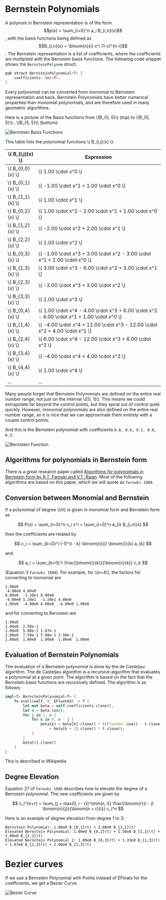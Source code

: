 # Bernstein Polynomials

A polynom in Bernstein representation is of the form $$p(x) = \sum_{i=0}^n a_i B_{i,n}(x)$$, with the basis functions being defined as $$B_{i,n}(x) = \binom{n}{i} x^i (1-x)^{n-i}$$. The Bernstein representation is a list of coefficients, where the coefficients are multiplied with the Bernstein basis functions. The following code snippet shows the `BernsteinPolynom` struct:

```rust
pub struct BernsteinPolynomial<T> {
    coefficients: Vec<T>,
}
```

Every polynomial can be converted from monomial to Bernstein representation and back. Bernstein Polynomials have better numerical properties than monomial polynomials, and are therefore used in many geometric algorithms.

Here is a picture of the Basis functions from \\(B_{0, 0}\\) (top) to \\(B_{0, 5}\\)...\\(B_{5, 5}\\) (bottom):

![Bernstein Basis Functions](./generated_images/algebra/bernstein_basis.png)

This table lists the polynomial functions \\( B_{i,j}(x) \\):

| \\( B_{i,j}(x) \\)  | Expression |
|-------------------|------------|
| \\( B_{0,0}(x) \\)  | \\( 1.00 \cdot x^0 \\) |
| \\( B_{0,1}(x) \\)  | \\( -1.00 \cdot x^1 + 1.00 \cdot x^0 \\) |
| \\( B_{1,1}(x) \\)  | \\( 1.00 \cdot x^1 \\) |
| \\( B_{0,2}(x) \\)  | \\( 1.00 \cdot x^2 - 2.00 \cdot x^1 + 1.00 \cdot x^0 \\) |
| \\( B_{1,2}(x) \\)  | \\( -2.00 \cdot x^2 + 2.00 \cdot x^1 \\) |
| \\( B_{2,2}(x) \\)  | \\( 1.00 \cdot x^2 \\) |
| \\( B_{0,3}(x) \\)  | \\( -1.00 \cdot x^3 + 3.00 \cdot x^2 - 3.00 \cdot x^1 + 1.00 \cdot x^0 \\) |
| \\( B_{1,3}(x) \\)  | \\( 3.00 \cdot x^3 - 6.00 \cdot x^2 + 3.00 \cdot x^1 \\) |
| \\( B_{2,3}(x) \\)  | \\( -3.00 \cdot x^3 + 3.00 \cdot x^2 \\) |
| \\( B_{3,3}(x) \\)  | \\( 1.00 \cdot x^3 \\) |
| \\( B_{0,4}(x) \\)  | \\( 1.00 \cdot x^4 - 4.00 \cdot x^3 + 6.00 \cdot x^2 - 4.00 \cdot x^1 + 1.00 \cdot x^0 \\) |
| \\( B_{1,4}(x) \\)  | \\( -4.00 \cdot x^4 + 12.00 \cdot x^3 - 12.00 \cdot x^2 + 4.00 \cdot x^1 \\) |
| \\( B_{2,4}(x) \\)  | \\( 6.00 \cdot x^4 - 12.00 \cdot x^3 + 6.00 \cdot x^2 \\) |
| \\( B_{3,4}(x) \\)  | \\( -4.00 \cdot x^4 + 4.00 \cdot x^3 \\) |
| \\( B_{4,4}(x) \\)  | \\( 1.00 \cdot x^4 \\) |
| ...               | ...        |

Many people forget that Bernstein Polynomials are defined on the entire real number range, not just on the interval \\([0, 1]\\). This means we could extrapolate far beyond the control points, but they spiral out of control quite quickly. However, monomial polynomials are also defined on the entire real number range, so it is nice that we can approximate them entirely with a couple control points.

And this is the Bernstein polynomial with coefficients `0.0, 0.6, 0.1, 0.8, 0.3`:

![Bernstein Function](./generated_images/algebra/bernstein.png)

## Algorithms for polynomials in Bernstein form

There is a great research paper called [Algorithms for polynomials in Bernstein form by R.T. Farouki and V.T. Rajan](https://www.sciencedirect.com/science/article/pii/0167839688900167). Most of the following algorithms are based on this paper, which we will quote as `Farouki 1988`.

## Conversion between Monomial and Bernstein

If a polynomial of degree \\(n\\) is given in monomial form and Bernstein form as

$$ P(x) = \sum_{i=0}^n c_i x^i = \sum_{i=0}^n a_{i} B_{i,n}(x) $$

then the coefficients are related by

$$ c_i = \sum_{k=0}^i (-1)^{i - k} \binom{n}{i} \binom{i}{k} a_{k} $$

and

$$ a_i = \sum_{k=0}^i \frac{\binom{i}{k}}{\binom{n}{k}} c_k $$

(Equation 3 `Farouki 1988`). For example, for \\(n=4\\), the factors for converting to monomial are

```
1.00e0
-4.00e0 4.00e0
6.00e0  -1.20e1 6.00e0
-4.00e0 1.20e1  -1.20e1 4.00e0
1.00e0  -4.00e0 6.00e0  -4.00e0 1.00e0
```

and for converting to Bernstein are

```
1.00e0
1.00e0  2.50e-1
1.00e0  5.00e-1 1.67e-1
1.00e0  7.50e-1 5.00e-1 2.50e-1
1.00e0  1.00e0  1.00e0  1.00e0  1.00e0
```

## Evaluation of Bernstein Polynomials

The evaluation of a Bernstein polynomial is done by the de Casteljau algorithm. The de Casteljau algorithm is a recursive algorithm that evaluates a polynomial at a given point. The algorithm is based on the fact that the Bernstein basis functions are recursively defined. The algorithm is as follows:

```rust
impl<T> BernsteinPolynomial<T> {
    fn eval(&self, t: EFloat64) -> T {
        let mut beta = self.coefficients.clone();
        let n = beta.len();
        for j in 1..n {
            for k in 0..n - j {
                beta[k] = beta[k].clone() * (EFloat64::one() - t.clone())
                    + beta[k + 1].clone() * t.clone();
            }
        }
        beta[0].clone()
    }
}
```

This is described in Wikipedia.

## Degree Elevation

Equation 27 of `Farouki 1988` describes how to elevate the degree of a Bernstein polynomial. The new coefficients are given by

$$ c_i^{n+r} = \sum_{j = max(0, i - r)}^{min(n, i)} \frac{\binom{r}{i - j} \binom{n}{j}}{\binom{n + r}{i}} c_i^n $$

Here is an example of degree elevation from degree 1 to 3:

```
Bernstein Polynomial: 1.00e0 B_{0,1}(t) + 2.00e0 B_{1,1}(t)
Elevated Bernstein Polynomial: 1.00e0 B_{0,2}(t) + 1.50e0 B_{1,2}(t) + 2.00e0 B_{2,2}(t)
Elevated Bernstein Polynomial 2: 1.00e0 B_{0,3}(t) + 1.33e0 B_{1,3}(t) + 1.67e0 B_{2,3}(t) + 2.00e0 B_{3,3}(t)
```

# Bezier curves

If we use a Bernstein Polynomial with Points instead of EFloats for the coefficients, we get a Bezier Curve.

![Bezier Curve](./generated_images/algebra/bezier_curve.png)
